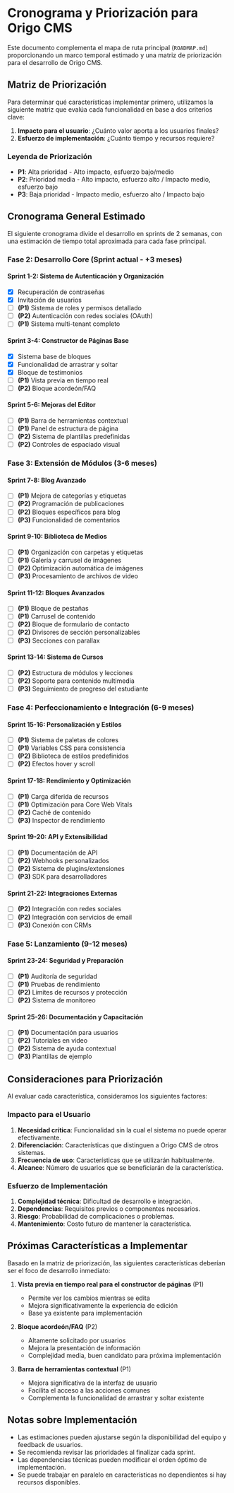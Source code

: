 # Cronograma y Priorización para Origo CMS

Este documento complementa el mapa de ruta principal (`ROADMAP.md`) proporcionando un marco temporal estimado y una matriz de priorización para el desarrollo de Origo CMS.

## Matriz de Priorización

Para determinar qué características implementar primero, utilizamos la siguiente matriz que evalúa cada funcionalidad en base a dos criterios clave:

1. **Impacto para el usuario**: ¿Cuánto valor aporta a los usuarios finales?
2. **Esfuerzo de implementación**: ¿Cuánto tiempo y recursos requiere?

### Leyenda de Priorización
- **P1**: Alta prioridad - Alto impacto, esfuerzo bajo/medio
- **P2**: Prioridad media - Alto impacto, esfuerzo alto / Impacto medio, esfuerzo bajo
- **P3**: Baja prioridad - Impacto medio, esfuerzo alto / Impacto bajo

## Cronograma General Estimado

El siguiente cronograma divide el desarrollo en sprints de 2 semanas, con una estimación de tiempo total aproximada para cada fase principal.

### Fase 2: Desarrollo Core (Sprint actual - +3 meses)

#### Sprint 1-2: Sistema de Autenticación y Organización
- [x] Recuperación de contraseñas
- [x] Invitación de usuarios
- [ ] **(P1)** Sistema de roles y permisos detallado
- [ ] **(P2)** Autenticación con redes sociales (OAuth)
- [ ] **(P1)** Sistema multi-tenant completo

#### Sprint 3-4: Constructor de Páginas Base
- [x] Sistema base de bloques
- [x] Funcionalidad de arrastrar y soltar
- [x] Bloque de testimonios
- [ ] **(P1)** Vista previa en tiempo real
- [ ] **(P2)** Bloque acordeón/FAQ

#### Sprint 5-6: Mejoras del Editor
- [ ] **(P1)** Barra de herramientas contextual
- [ ] **(P1)** Panel de estructura de página
- [ ] **(P2)** Sistema de plantillas predefinidas
- [ ] **(P2)** Controles de espaciado visual

### Fase 3: Extensión de Módulos (3-6 meses)

#### Sprint 7-8: Blog Avanzado
- [ ] **(P1)** Mejora de categorías y etiquetas
- [ ] **(P2)** Programación de publicaciones
- [ ] **(P2)** Bloques específicos para blog
- [ ] **(P3)** Funcionalidad de comentarios

#### Sprint 9-10: Biblioteca de Medios
- [ ] **(P1)** Organización con carpetas y etiquetas
- [ ] **(P1)** Galería y carrusel de imágenes
- [ ] **(P2)** Optimización automática de imágenes
- [ ] **(P3)** Procesamiento de archivos de video

#### Sprint 11-12: Bloques Avanzados
- [ ] **(P1)** Bloque de pestañas
- [ ] **(P1)** Carrusel de contenido
- [ ] **(P2)** Bloque de formulario de contacto
- [ ] **(P2)** Divisores de sección personalizables
- [ ] **(P3)** Secciones con parallax

#### Sprint 13-14: Sistema de Cursos
- [ ] **(P2)** Estructura de módulos y lecciones
- [ ] **(P2)** Soporte para contenido multimedia
- [ ] **(P3)** Seguimiento de progreso del estudiante

### Fase 4: Perfeccionamiento e Integración (6-9 meses)

#### Sprint 15-16: Personalización y Estilos
- [ ] **(P1)** Sistema de paletas de colores
- [ ] **(P1)** Variables CSS para consistencia
- [ ] **(P2)** Biblioteca de estilos predefinidos
- [ ] **(P2)** Efectos hover y scroll

#### Sprint 17-18: Rendimiento y Optimización
- [ ] **(P1)** Carga diferida de recursos
- [ ] **(P1)** Optimización para Core Web Vitals
- [ ] **(P2)** Caché de contenido
- [ ] **(P3)** Inspector de rendimiento

#### Sprint 19-20: API y Extensibilidad
- [ ] **(P1)** Documentación de API
- [ ] **(P2)** Webhooks personalizados
- [ ] **(P2)** Sistema de plugins/extensiones
- [ ] **(P3)** SDK para desarrolladores

#### Sprint 21-22: Integraciones Externas
- [ ] **(P2)** Integración con redes sociales
- [ ] **(P2)** Integración con servicios de email
- [ ] **(P3)** Conexión con CRMs

### Fase 5: Lanzamiento (9-12 meses)

#### Sprint 23-24: Seguridad y Preparación
- [ ] **(P1)** Auditoría de seguridad
- [ ] **(P1)** Pruebas de rendimiento
- [ ] **(P2)** Límites de recursos y protección
- [ ] **(P2)** Sistema de monitoreo

#### Sprint 25-26: Documentación y Capacitación
- [ ] **(P1)** Documentación para usuarios
- [ ] **(P2)** Tutoriales en video
- [ ] **(P2)** Sistema de ayuda contextual
- [ ] **(P3)** Plantillas de ejemplo

## Consideraciones para Priorización

Al evaluar cada característica, consideramos los siguientes factores:

### Impacto para el Usuario
1. **Necesidad crítica**: Funcionalidad sin la cual el sistema no puede operar efectivamente.
2. **Diferenciación**: Características que distinguen a Origo CMS de otros sistemas.
3. **Frecuencia de uso**: Características que se utilizarán habitualmente.
4. **Alcance**: Número de usuarios que se beneficiarán de la característica.

### Esfuerzo de Implementación
1. **Complejidad técnica**: Dificultad de desarrollo e integración.
2. **Dependencias**: Requisitos previos o componentes necesarios.
3. **Riesgo**: Probabilidad de complicaciones o problemas.
4. **Mantenimiento**: Costo futuro de mantener la característica.

## Próximas Características a Implementar

Basado en la matriz de priorización, las siguientes características deberían ser el foco de desarrollo inmediato:

1. **Vista previa en tiempo real para el constructor de páginas** (P1)
   - Permite ver los cambios mientras se edita
   - Mejora significativamente la experiencia de edición
   - Base ya existente para implementación

2. **Bloque acordeón/FAQ** (P2)
   - Altamente solicitado por usuarios
   - Mejora la presentación de información
   - Complejidad media, buen candidato para próxima implementación

3. **Barra de herramientas contextual** (P1)
   - Mejora significativa de la interfaz de usuario
   - Facilita el acceso a las acciones comunes
   - Complementa la funcionalidad de arrastrar y soltar existente

## Notas sobre Implementación

- Las estimaciones pueden ajustarse según la disponibilidad del equipo y feedback de usuarios.
- Se recomienda revisar las prioridades al finalizar cada sprint.
- Las dependencias técnicas pueden modificar el orden óptimo de implementación.
- Se puede trabajar en paralelo en características no dependientes si hay recursos disponibles.